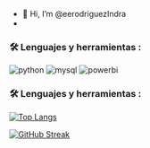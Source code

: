 - 👋 Hi, I’m @eerodriguezIndra
- 
### :hammer_and_wrench: Lenguajes y herramientas :


<div id="header" align="left">
    <img decoding="async" src="https://img.shields.io/badge/Python-3776AB?style=for-the-badge&logo=python&logoColor=white" alt="python"/>
  </a>
    <img decoding="async" src="https://img.shields.io/badge/MySQL-6DB33F?style=for-the-badge&logo=mysql&logoColor=white" alt="mysql"/>
  </a>
 <img decoding="async" src="https://img.shields.io/badge/Power_BI-FFBE00?style=for-the-badge&logo=Power-BI&logoColor=white" alt="powerbi"/>
  </a>

</div>

### :hammer_and_wrench: Lenguajes y herramientas :




[![Top Langs](https://github-readme-stats.vercel.app/api/top-langs/?username=noelianav91&layout=compact&theme=vision-friendly-dark)](https://github.com/anuraghazra/github-readme-stats)

[![GitHub Streak](http://github-readme-streak-stats.herokuapp.com?user=noelianav91&theme=dark&background=000000)](https://git.io/streak-stats)
 
<!---
eerodriguezIndra/eerodriguezIndra is a ✨ special ✨ repository because its `README.md` (this file) appears on your GitHub profile.
You can click the Preview link to take a look at your changes.
--->

